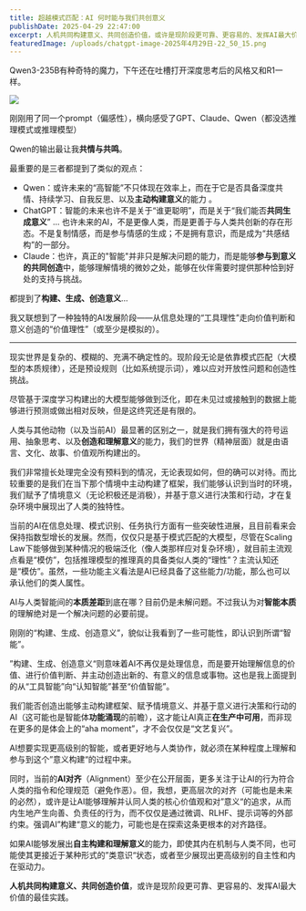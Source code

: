 ```yaml
---
title: 超越模式匹配：AI 何时能与我们共创意义
publishDate: 2025-04-29 22:47:00
excerpt: 人机共同构建意义、共同创造价值，或许是现阶段更可靠、更容易的、发挥AI最大价值的最佳实践。
featuredImage: /uploads/chatgpt-image-2025年4月29日-22_50_15.png
---
```

Qwen3-235B有种奇特的魔力，下午还在吐槽打开深度思考后的风格又和R1一样。

![](/uploads/屏幕截图-2025-04-29-141342.png)

刚刚用了同一个prompt（偏感性），横向感受了GPT、Claude、Qwen（都没选推理模式或推理模型）

Qwen的输出最让我**共情与共鸣**。

最重要的是三者都提到了类似的观点：

* Qwen：或许未来的“高智能”不只体现在效率上，而在于它是否具备深度共情、持续学习、自我反思、以及**主动构建意义**的能力 。
* ChatGPT：智能的未来也许不是关于“谁更聪明”，而是关于“我们能否**共同生成意义**”   ... 也许未来的AI，不是更像人类，而是更善于与人类共创新的存在形态。不是复制情感，而是参与情感的生成；不是拥有意识，而是成为“共感结构”的一部分。
* Claude：也许，真正的"智能"并非只是解决问题的能力，而是能够**参与到意义的共同创造**中，能够理解情境的微妙之处，能够在伙伴需要时提供那种恰到好处的支持与挑战。

都提到了**构建、生成、创造意义**...

我又联想到了一种独特的AI发展阶段——从信息处理的“工具理性”走向价值判断和意义创造的“价值理性”（或至少是模拟的）。

- - -

现实世界是复杂的、模糊的、充满不确定性的。现阶段无论是依靠模式匹配（大模型的本质规律），还是预设规则（比如系统提示词），难以应对开放性问题和创造性挑战。

尽管基于深度学习构建出的大模型能够做到泛化，即在未见过或接触到的数据上能够进行预测或做出相对反映，但是这终究还是有限的。

人类与其他动物（以及当前AI）最显著的区别之一，就是我们拥有强大的符号运用、抽象思考、以及**创造和理解意义**的能力，我们的世界（精神层面）就是由语言、文化、故事、价值观所构建出的。

我们非常擅长处理完全没有预料到的情况，无论表现如何，但的确可以对待。而比较重要的是我们在当下那个情境中主动构建了框架，我们能够认识到当时的环境，我们赋予了情境意义（无论积极还是消极），并基于意义进行决策和行动，才在复杂环境中展现出了人类的独特性。

当前的AI在信息处理、模式识别、任务执行方面有一些突破性进展，且目前看来会保持指数型增长的发展。然而，仅仅只是基于模式匹配的大模型，尽管在Scaling Law下能够做到某种情况的极端泛化（像人类那样应对复杂环境），就目前主流观点看是“模仿”，包括推理模型的推理真的具备类似人类的“理性”？主流认知还是“模仿”。虽然，一些功能主义看法是AI已经具备了这些能力/功能，那么也可以承认他们的类人属性。

AI与人类智能间的**本质差距**到底在哪？目前仍是未解问题。不过我认为对**智能本质**的理解绝对是一个解决问题的必要前提。

刚刚的“构建、生成、创造意义”，貌似让我看到了一些可能性，即认识到所谓“智能”。

”构建、生成、创造意义“则意味着AI不再仅是处理信息，而是要开始理解信息的价值、进行价值判断、并主动创造出新的、有意义的信息或事物。这也是我上面提到的从“工具智能”向“认知智能”甚至“价值智能”。

我们能否创造出能够主动构建框架、赋予情境意义、并基于意义进行决策和行动的AI（这可能也是智能体**功能涌现**的前瞻），这才能让AI真正**在生产中可用**，而非现在更多的是体会上的“aha moment”，才不会仅仅是“文艺复兴”。

AI想要实现更高级别的智能，或者更好地与人类协作，就必须在某种程度上理解和参与到这个”意义构建“的过程中来。

同时，当前的**AI对齐**（Alignment）至少在公开层面，更多关注于让AI的行为符合人类的指令和伦理规范（避免作恶）。但，我想，更高层次的对齐（可能也是未来的必然），或许是让AI能够理解并认同人类的核心价值观和对”意义“的追求，从而内生地产生向善、负责任的行为，而不仅仅是通过微调、RLHF、提示词等的外部约束。强调AI”构建“意义的能力，可能也是在探索这条更根本的对齐路径。

如果AI能够发展出**自主构建和理解意义**的能力，即使其内在机制与人类不同，也可能使其更接近于某种形式的”类意识“状态，或者至少展现出更高级别的自主性和内在驱动力。

**人机共同构建意义、共同创造价值**，或许是现阶段更可靠、更容易的、发挥AI最大价值的最佳实践。
